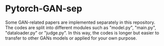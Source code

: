 # Pytorch-GAN-sep
Some GAN-related papers are implemented separately in this repository. The codes are split into different modules such as "model.py",  "main.py", "dataloader.py" or "judge.py".  In this way, the codes is longer but easier to transfer to other GANs models or applied for your own purpose.
